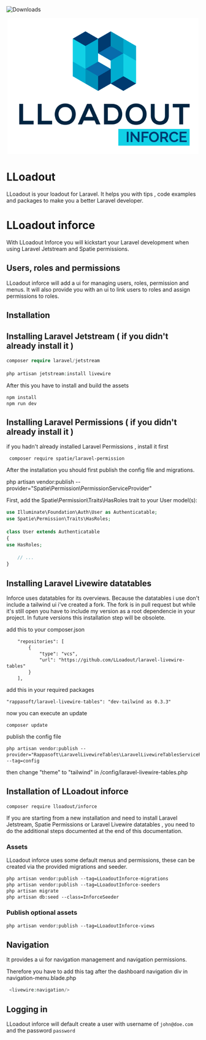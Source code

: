![Downloads](https://img.shields.io/packagist/dt/lloadout/inforce.svg?style=flat-square)

<p align="center">
    <img src="https://github.com/LLoadout/assets/blob/master/LLoadout_inforce.png" width="500" title="LLoadout logo">
</p>

# LLoadout

LLoadout is your loadout for Laravel.  It helps you with tips , code examples and packages to make you a better Laravel developer.

# LLoadout inforce

With LLoadout Inforce you will kickstart your Laravel development when using Laravel Jetstream and Spatie permissions.

## Users, roles and permissions

LLoadout inforce will add a ui for managing users, roles, permission and menus.  It will also provide you with
an ui to link users to roles and assign permissions to roles.

## Installation


## Installing Laravel Jetstream ( if you didn't already install it )

```php 
composer require laravel/jetstream

php artisan jetstream:install livewire
```

After this you have to install and build the assets

```shell
npm install
npm run dev
```

## Installing Laravel Permissions ( if you didn't already install it )

if you hadn't already installed Laravel Permissions , install it first

```shell
 composer require spatie/laravel-permission
```
After the installation you should first publish the config file and migrations.

php artisan vendor:publish --provider="Spatie\Permission\PermissionServiceProvider"


First, add the Spatie\Permission\Traits\HasRoles trait to your User model(s):

```php
use Illuminate\Foundation\Auth\User as Authenticatable;
use Spatie\Permission\Traits\HasRoles;

class User extends Authenticatable
{
use HasRoles;

    // ...
}
```

## Installing Laravel Livewire datatables

Inforce uses datatables for its overviews.  Because the datatables i use don't include a tailwind ui i've created a fork.  The fork is in pull request but while it's still open you have to include my
version as a root dependencie in your project.  In future versions this installation step will be obsolete.

add this to your composer.json

```shell
    "repositories": [
        {
            "type": "vcs",
            "url": "https://github.com/LLoadout/laravel-livewire-tables"
        }
    ],
```

add this in your required packages

```shell
"rappasoft/laravel-livewire-tables": "dev-tailwind as 0.3.3"
```

now you can execute an update 

```shell
composer update
```

publish the config file
```shell
php artisan vendor:publish --provider="Rappasoft\LaravelLivewireTables\LaravelLivewireTablesServiceProvider" --tag=config
```

then change "theme" to "tailwind" in /config/laravel-livewire-tables.php

## Installation of LLoadout inforce 

```shell
composer require lloadout/inforce
```

If you are starting from a new installation and need to install Laravel Jetstream, Spatie Permissions or Laravel Livewire datatables , you need to do the additional steps 
documented at the end of this documentation.

### Assets 

LLoadout inforce uses some default menus and permissions, these can be created via the provided migrations and seeder.

```shell
php artisan vendor:publish --tag=LLoadoutInforce-migrations
php artisan vendor:publish --tag=LLoadoutInforce-seeders
php artisan migrate
php artisan db:seed --class=InforceSeeder
```

### Publish optional assets

```shell
php artisan vendor:publish --tag=LLoadoutInforce-views
```

## Navigation

It provides a ui for navigation management and navigation permissions.

Therefore you have to add this tag after the dashboard navigation div in navigation-menu.blade.php

```php 
 <livewire:navigation/>
```

## Logging in

LLoadout inforce will default create a user with username of `john@doe.com` and the password `password`
